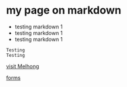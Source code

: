 # my page on markdown
- testing markdown 1
- testing markdown 1
- testing markdown 1

```
Testing 
Testing
```

[visit Melhong](http://melhong.com)


[forms](https://dawapaljor.github.io/testmd.github.io/form.html)
